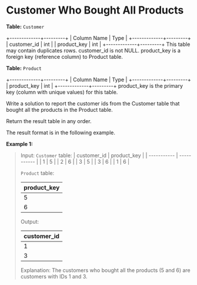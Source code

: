 # Customer Who Bought All Products

**Table:** `Customer`

+-------------+---------+
| Column Name | Type |
+-------------+---------+
| customer_id | int |
| product_key | int |
+-------------+---------+
This table may contain duplicates rows.
customer_id is not NULL.
product_key is a foreign key (reference column) to Product table.

**Table:** `Product`

+-------------+---------+
| Column Name | Type |
+-------------+---------+
| product_key | int |
+-------------+---------+
product_key is the primary key (column with unique values) for this table.

Write a solution to report the customer ids from the Customer table that bought all the products in the Product table.

Return the result table in any order.

The result format is in the following example.

**Example 1:**

> Input:
> `Customer` table:
> | customer_id | product_key |
> | ----------- | ----------- |
> | 1 | 5 |
> | 2 | 6 |
> | 3 | 5 |
> | 3 | 6 |
> | 1 | 6 |
>
> `Product` table:
>
> | product_key |
> | ----------- |
> | 5           |
> | 6           |
>
> Output:
>
> | customer_id |
> | ----------- |
> | 1           |
> | 3           |
>
> Explanation:
> The customers who bought all the products (5 and 6) are customers with IDs 1 and 3.
